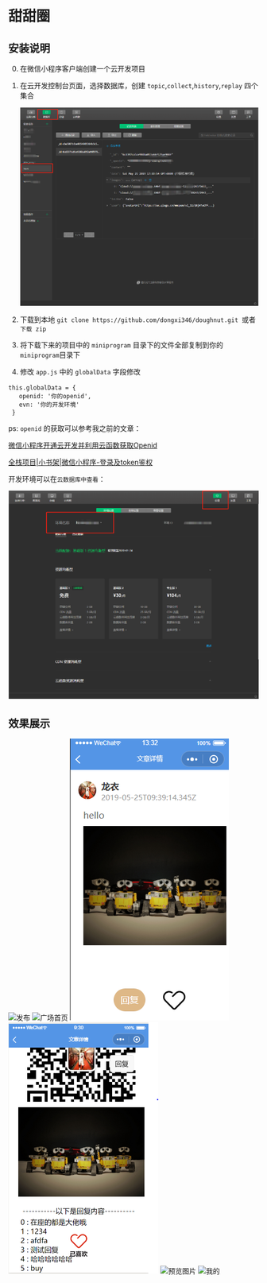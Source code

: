 # 甜甜圈
## 安装说明
0. 在微信小程序客户端创建一个云开发项目

1. 在云开发控制台页面，选择数据库，创建 `topic`,`collect`,`history`,`replay` 四个集合

   ![开发环境](/screenshots/创建数据.png)

2. 下载到本地 `git clone https://github.com/dongxi346/doughnut.git `或者 `下载 zip`

3. 将下载下来的项目中的 `miniprogram` 目录下的文件全部复制到你的` miniprogram`目录下

4. 修改 `app.js` 中的 `globalData` 字段修改
  ```
  this.globalData = {
     openid: '你的openid',
     evn: '你的开发环境'
   }
  ```

ps: `openid` 的获取可以参考我之前的文章：

 [微信小程序开通云开发并利用云函数获取Openid](https://blog.csdn.net/ITxiaodong/article/details/101320816)

 [全栈项目|小书架|微信小程序-登录及token鉴权](https://blog.csdn.net/ITxiaodong/article/details/103267007)

开发环境可以在`云数据库中查看`：

![开发环境](/screenshots/开发环境名称.png)

## 效果展示

![发布](/screenshots/发布.png)
![广场首页](/screenshots/广场首页.png)
![文章详情](/screenshots/文章详情.png)
![回复](/screenshots/回复.PNG)
![预览图片](/screenshots/预览图片.png)
![我的](/screenshots/我的.png)